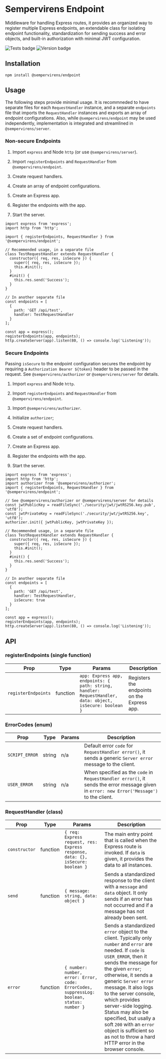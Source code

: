 # Sempervirens Endpoint

Middleware for handling Express routes, it provides an organized way to register multiple Express endpoints, an extendable class for isolating endpoint functionality, standardization for sending success and error objects, and built-in authorization with minimal JWT configuration.

![Tests badge](https://github.com/lukedupuis/sempervirens-endpoint/actions/workflows/main.yml/badge.svg?event=push) ![Version badge](https://img.shields.io/static/v1?label=Node&labelColor=30363c&message=16.x&color=blue)

## Installation

`npm install @sempervirens/endpoint`

## Usage

The following steps provide minimal usage. It is recommneded to have separate files for each `RequestHandler` instance, and a separate `endpoints` file that imports the `RequestHandler` instances and exports an array of endpoint configurations. Also, while `@sempervirens/endpoint` may be used independently, implementation is integrated and streamlined in `@sempervirens/server`.

### Non-secure Endpoints

1. Import `express` and Node `http` (or use `@sempervirens/server`).

2. Import `registerEndpoints` and `RequestHandler` from `@sempervirens/endpoint`.

3. Create request handlers.

4. Create an array of endpoint configurations.

5. Create an Express app.

6. Register the endpoints with the app.

7. Start the server.

```
import express from 'express';
import http from 'http';

import { registerEndpoints, RequestHandler } from '@sempervirens/endpoint';

// Recommended usage, in a separate file
class TestRequestHandler extends RequestHandler {
  constructor({ req, res, isSecure }) {
    super({ req, res, isSecure });
    this.#init();
  }
  #init() {
    this.res.send('Success');
  }
}

// In another separate file
const endpoints = [
  {
    path: 'GET /api/test',
    handler: TestRequestHandler
  }
];

const app = express();
registerEndpoints(app, endpoints);
http.createServer(app).listen(80, () => console.log('Listening'));
```

### Secure Endpoints

Passing `isSecure` to the endpoint configuration secures the endpoint by requiring a `Authorization Bearer ${token}` header to be passed in the request. See `@sempervirens/authorizer` or `@sempervirens/server` for details.

1. Import `express` and Node `http`.

2. Import `registerEndpoints` and `RequestHandler` from `@sempervirens/endpoint`.

3. Import `@sempervirens/authorizer`.

4. Initialize `authorizer`;

5. Create request handlers.

6. Create a set of endpoint configurations.

7. Create an Express app.

8. Register the endpoints with the app.

9. Start the server.

```
import express from 'express';
import http from 'http';
import authorizer from '@sempervirens/authorizer';
import { registerEndpoints, RequestHandler } from '@sempervirens/endpoint';

// See @sempervirens/authorizer or @sempervirens/server for details
const jwtPublicKey = readFileSync('./security/jwt/jwtRS256.key.pub', 'utf8');
const jwtPrivateKey = readFileSync('./security/jwt/jwtRS256.key', 'utf8');
authorizer.init({ jwtPublicKey, jwtPrivateKey });

// Recommended usage, in a separate file
class TestRequestHandler extends RequestHandler {
  constructor({ req, res, isSecure }) {
    super({ req, res, isSecure });
    this.#init();
  }
  #init() {
    this.res.send('Success');
  }
}

// In another separate file
const endpoints = [
  {
    path: 'GET /api/test',
    handler: TestRequestHandler,
    isSecure: true
  }
];

const app = express();
registerEndpoints(app, endpoints);
http.createServer(app).listen(80, () => console.log('Listening'));
```

## API

### registerEndpoints (single function)

| Prop  | Type | Params | Description |
|-------|------|--------|-------------|
| `registerEndpoints` | function | `app: Express app, endpoints: { path: string, handler: RequestHandler, data: object, isSecure: boolean }` | Registers the endpoints on the Express app. |

### ErrorCodes (enum)

| Prop  | Type | Params | Description |
|-------|------|--------|-------------|
| `SCRIPT_ERROR` | string | n/a | Default error `code` for `RequestHandler error()`, it sends a generic `Server error` message to the client. |
| `USER_ERROR` | string | n/a | When specified as the `code` in `RequestHandler error()`, it sends the error message given in `error: new Error('Message')` to the client. |

### RequestHandler (class)
| Prop  | Type | Params | Description |
|-------|------|--------|-------------|
| `constructor` | function | `{ req: Express request, res: Express response, data: {}, isSecure: boolean }` | The main entry point that is called when the Express route is invoked. If `data` is given, it provides the data to all instances. |
| `send` | function | `{ message: string, data: object }` | Sends a standardized response to the client with a `message` and `data` object. It only sends if an error has not occurred and if a message has not already been sent. |
| `error` | function | `{ number: number, error: Error, code: ErrorCodes, suppressLog: boolean, status: number }` | Sends a standardized `error` object to the client. Typically only `number` and `error` are needed. If `code` is `USER_ERROR`, then it sends the message for the given `error`; otherwise, it sends a generic `Server error` message. It also logs to the server console, which provides server-side logging. Status may also be specified, but usally a soft `200` with an `error` object is sufficient so as not to throw a hard HTTP error in the browser console. |